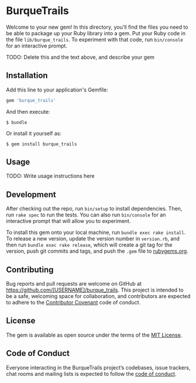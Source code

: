 # BurqueTrails

Welcome to your new gem! In this directory, you'll find the files you need to be able to package up your Ruby library into a gem. Put your Ruby code in the file `lib/burque_trails`. To experiment with that code, run `bin/console` for an interactive prompt.

TODO: Delete this and the text above, and describe your gem

## Installation

Add this line to your application's Gemfile:

```ruby
gem 'burque_trails'
```

And then execute:

    $ bundle

Or install it yourself as:

    $ gem install burque_trails

## Usage

TODO: Write usage instructions here

## Development

After checking out the repo, run `bin/setup` to install dependencies. Then, run `rake spec` to run the tests. You can also run `bin/console` for an interactive prompt that will allow you to experiment.

To install this gem onto your local machine, run `bundle exec rake install`. To release a new version, update the version number in `version.rb`, and then run `bundle exec rake release`, which will create a git tag for the version, push git commits and tags, and push the `.gem` file to [rubygems.org](https://rubygems.org).

## Contributing

Bug reports and pull requests are welcome on GitHub at https://github.com/[USERNAME]/burque_trails. This project is intended to be a safe, welcoming space for collaboration, and contributors are expected to adhere to the [Contributor Covenant](http://contributor-covenant.org) code of conduct.

## License

The gem is available as open source under the terms of the [MIT License](https://opensource.org/licenses/MIT).

## Code of Conduct

Everyone interacting in the BurqueTrails project’s codebases, issue trackers, chat rooms and mailing lists is expected to follow the [code of conduct](https://github.com/[USERNAME]/burque_trails/blob/master/CODE_OF_CONDUCT.md).

